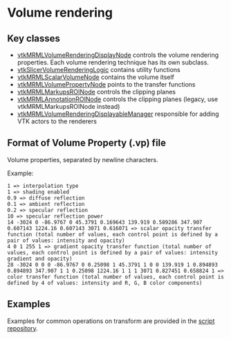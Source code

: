 # Volume rendering

## Key classes
- [vtkMRMLVolumeRenderingDisplayNode](https://apidocs.slicer.org/master/classvtkMRMLVolumeRenderingDisplayNode.html) controls the volume rendering properties. Each volume rendering technique has its own subclass.
- [vtkSlicerVolumeRenderingLogic](https://apidocs.slicer.org/master/classvtkSlicerVolumeRenderingLogic.html) contains utility functions
- [vtkMRMLScalarVolumeNode](https://apidocs.slicer.org/master/classvtkMRMLScalarVolumeNode.html) contains the volume itself
- [vtkMRMLVolumePropertyNode](https://apidocs.slicer.org/master/classvtkMRMLVolumePropertyNode.html) points to the transfer functions
- [vtkMRMLMarkupsROINode](https://apidocs.slicer.org/master/classvtkMRMLMarkupsROINode.html) controls the clipping planes
- [vtkMRMLAnnotationROINode](https://apidocs.slicer.org/master/classvtkMRMLAnnotationROINode.html) controls the clipping planes (legacy, use vtkMRMLMarkupsROINode instead)
- [vtkMRMLVolumeRenderingDisplayableManager](https://apidocs.slicer.org/master/classvtkMRMLVolumeRenderingDisplayableManager.html) responsible for adding VTK actors to the renderers

## Format of Volume Property (.vp) file

Volume properties, separated by newline characters.

Example:

```
1 => interpolation type
1 => shading enabled
0.9 => diffuse reflection
0.1 => ambient reflection
0.2 => specular reflection
10 => specular reflection power
14 -3024 0 -86.9767 0 45.3791 0.169643 139.919 0.589286 347.907 0.607143 1224.16 0.607143 3071 0.616071 => scalar opacity transfer function (total number of values, each control point is defined by a pair of values: intensity and opacity)
4 0 1 255 1 => gradient opacity transfer function (total number of values, each control point is defined by a pair of values: intensity gradient and opacity)
28 -3024 0 0 0 -86.9767 0 0.25098 1 45.3791 1 0 0 139.919 1 0.894893 0.894893 347.907 1 1 0.25098 1224.16 1 1 1 3071 0.827451 0.658824 1 => color transfer function (total number of values, each control point is defined by 4 of values: intensity and R, G, B color components)
```

## Examples

Examples for common operations on transform are provided in the [script repository](../script_repository.md#volumes).
